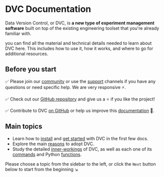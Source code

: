 # DVC Documentation

Data Version Control, or DVC, is **a new type of experiment management
software** built on top of the existing engineering toolset that you're already
familiar with.

you can find all the material and technical details needed to learn about DVC
here. This includes how to use it, how it works, and where to go for additional
resources.

## Before you start

✅ Please join our [community](/community) or use the [support](/support)
channels if you have any questions or need specific help. We are very responsive
⚡.

✅ Check out our [GitHub repository](https://github.com/iterative/dvc) and give
us a ⭐ if you like the project!

✅ Contribute to DVC [on GitHub](https://github.com/iterative/dvc) or help us
improve this [documentation](https://github.com/iterative/dvc.org) 🙏.

## Main topics

- Learn how to [install](/doc/install) and
  [get started](/doc/tutorials/get-started) with DVC in the first few docs.
- Explore the main [reasons](/doc/use-cases) to adopt DVC.
- Study the detailed [inner-workings](/doc/user-guide) of DVC, as well as each
  one of its [commands](/doc/command-reference) and Python
  [functions](/doc/api-reference).

Please choose a topic from the sidebar to the left, or click the `Next` button
below to start from the beginning ↘
